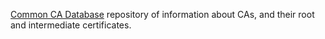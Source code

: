 
[Common CA Database](https://ccadb.org/resources)
repository of information about CAs, and their root and intermediate certificates.
